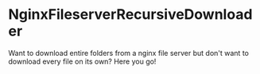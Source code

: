 # NginxFileserverRecursiveDownloader
Want to download entire folders from a nginx file server but don't want to download every file on its own? Here you go!
